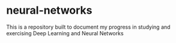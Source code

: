 # neural-networks
This is a repository built to document my progress in studying and exercising Deep Learning and Neural Networks

